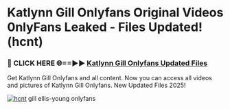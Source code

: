 # Katlynn Gill Onlyfans Original Videos 0nlyFans Leaked - Files Updated! (hcnt)

<h3>🔴 CLICK HERE 🌐==►► <a href="https://tinyurl.com/2jnfzry5" rel="nofollow">Katlynn Gill Onlyfans Updated Files</a></h3>

Get Katlynn Gill Onlyfans and all content. Now you can access all videos and pictures of Katlynn Gill Onlyfans. New Updated Files 2025!

[![hcnt](https://i.imgur.com/GyGTBgg.gif)](https://tinyurl.com/2jnfzry5)
gill ellis-young onlyfans